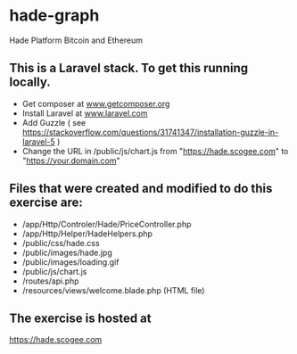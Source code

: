 # hade-graph
Hade Platform Bitcoin and Ethereum

## This is a Laravel stack. To get this running locally.
- Get composer at www.getcomposer.org
- Install Laravel at www.laravel.com
- Add Guzzle ( see https://stackoverflow.com/questions/31741347/installation-guzzle-in-laravel-5 )
- Change the URL in /public/js/chart.js from "https://hade.scogee.com" to "https://your.domain.com"

## Files that were created and modified to do this exercise are:
- /app/Http/Controler/Hade/PriceController.php
- /app/Http/Helper/HadeHelpers.php
- /public/css/hade.css
- /public/images/hade.jpg
- /public/images/loading.gif
- /public/js/chart.js
- /routes/api.php
- /resources/views/welcome.blade.php (HTML file)

## The exercise is hosted at
https://hade.scogee.com